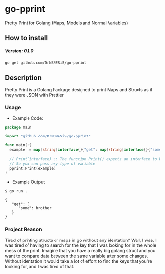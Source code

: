 # go-pprint
Pretty Print for Golang (Maps, Models and Normal Variables)

## How to install

##### Version: 0.1.0
`go get github.com/DrN3MESiS/go-pprint`


## Description
Pretty Print is a Golang Package designed to print Maps and Structs as if they were JSON with Prettier  

### Usage
- Example Code:
```go
package main

import "github.com/DrN3MESiS/go-pprint"

func main(){
  example := map[string]interface{}{"get": map[string]interface{}{"some":"brother"}}
  
  // Print(interface) :: The function Print() expects an interface to be passed as parameters
  // So you can pass any type of variable
  pprint.Print(example) 
}
```
- Example Output
```
$ go run .

{
   "get": {
      "some": brother
   }
}
```

### Project Reason
Tired of printing structs or maps in go without any identation? Well, I was. I was tired of having to search for the key that I was looking for in the whole mess of the print. 
Imagine that you have a really big golang struct and you want to compare data between the same variable after some changes.
Without identation it would take a lot of effort to find the keys that you're looking for, and I was tired of that.

